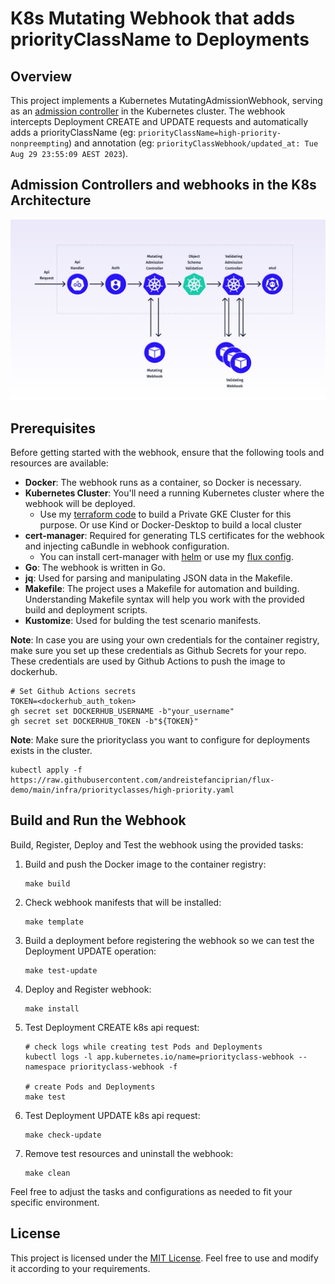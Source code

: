 # K8s Mutating Webhook that adds priorityClassName to Deployments

## Overview

This project implements a Kubernetes MutatingAdmissionWebhook, serving as an [admission controller](https://kubernetes.io/docs/reference/access-authn-authz/admission-controllers/) in the Kubernetes cluster. 
The webhook intercepts Deployment CREATE and UPDATE requests and automatically adds a priorityClassName (eg: ```priorityClassName=high-priority-nonpreempting```) and annotation (eg: ```priorityClassWebhook/updated_at: Tue Aug 29 23:55:09 AEST 2023```).

## Admission Controllers and webhooks in the K8s Architecture

![Admission Controllers and webhooks in K8s Architecture](./admission_controller.jpeg "Admission Controllers and webhooks in K8s Architecture")

## Prerequisites

Before getting started with the webhook, ensure that the following tools and resources are available:

- **Docker**: The webhook runs as a container, so Docker is necessary.
- **Kubernetes Cluster**: You'll need a running Kubernetes cluster where the webhook will be deployed.
   - Use my [terraform code](https://github.com/andreistefanciprian/terraform-kubernetes-gke-cluster) to build a Private GKE Cluster for this purpose. Or use Kind or Docker-Desktop to build a local cluster
- **cert-manager**: Required for generating TLS certificates for the webhook and injecting caBundle in webhook configuration.
   - You can install cert-manager with [helm](https://artifacthub.io/packages/helm/cert-manager/cert-manager) or use my [flux config](https://github.com/andreistefanciprian/flux-demo/tree/main/infra/cert-manager).
- **Go**: The webhook is written in Go.
- **jq**: Used for parsing and manipulating JSON data in the Makefile.
- **Makefile**: The project uses a Makefile for automation and building. Understanding Makefile syntax will help you work with the provided build and deployment scripts.
- **Kustomize**: Used for bulding the test scenario manifests.

**Note**: In case you are using your own credentials for the container registry, make sure you set up these credentials as Github Secrets for your repo.
These credentials are used by Github Actions to push the image to dockerhub.

   ```
   # Set Github Actions secrets
   TOKEN=<dockerhub_auth_token>
   gh secret set DOCKERHUB_USERNAME -b"your_username"
   gh secret set DOCKERHUB_TOKEN -b"${TOKEN}"
   ```

**Note**: Make sure the priorityclass you want to configure for deployments exists in the cluster.

   ```
   kubectl apply -f https://raw.githubusercontent.com/andreistefanciprian/flux-demo/main/infra/priorityclasses/high-priority.yaml
   ```
## Build and Run the Webhook

Build, Register, Deploy and Test the webhook using the provided tasks:

1. Build and push the Docker image to the container registry:
   ```
   make build
   ```

2. Check webhook manifests that will be installed:
   ```
   make template
   ```

3. Build a deployment before registering the webhook so we can test the Deployment UPDATE operation:
   ```
   make test-update
   ```

4. Deploy and Register webhook:
   ```
   make install
   ```

4. Test Deployment CREATE k8s api request:
   ```
   # check logs while creating test Pods and Deployments
   kubectl logs -l app.kubernetes.io/name=priorityclass-webhook --namespace priorityclass-webhook -f

   # create Pods and Deployments
   make test
   ```

5. Test Deployment UPDATE k8s api request:
   ```
   make check-update
   ```

6. Remove test resources and uninstall the webhook:
   ```
   make clean
   ```

Feel free to adjust the tasks and configurations as needed to fit your specific environment.

## License

This project is licensed under the [MIT License](LICENSE). Feel free to use and modify it according to your requirements.